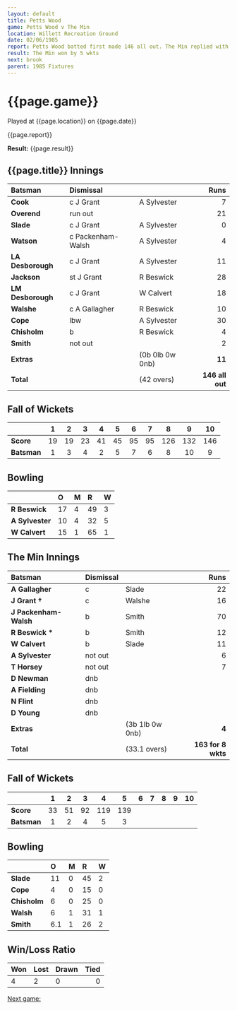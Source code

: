 ```yaml
---
layout: default
title: Petts Wood
game: Petts Wood v The Min
location: Willett Recreation Ground
date: 02/06/1985
report: Petts Wood batted first made 146 all out. The Min replied with 145 for 5 wkts.
result: The Min won by 5 wkts
next: brook
parent: 1985 Fixtures
---
```


# {{page.game}}

Played at {{page.location}} on {{page.date}}

{{page.report}}

**Result:** {{page.result}}

## {{page.title}} Innings

| Batsman | Dismissal |  | Runs |
|:---|:---|---|---:|
| **Cook** | c J Grant | A Sylvester | 7 | 
| **Overend** | run out |  | 21 | 
| **Slade** | c J Grant | A Sylvester | 0 | 
| **Watson** | c Packenham-Walsh | A Sylvester | 4 | 
| **LA Desborough** | c J Grant | A Sylvester | 11 | 
| **Jackson** | st J Grant | R Beswick | 28 | 
| **LM Desborough** | c J Grant | W Calvert | 18 | 
| **Walshe** | c A Gallagher | R Beswick | 10 | 
| **Cope** | lbw | A Sylvester | 30 | 
| **Chisholm** | b | R Beswick | 4 | 
| **Smith** | not out | | 2 | 
| **Extras** | | (0b 0lb 0w 0nb) | **11** | 
| **Total** | | (42 overs) | **146 all out** | 

## Fall of Wickets

| | 1 | 2 | 3 | 4 | 5 | 6 | 7 | 8 | 9 | 10 |
|---|:---:|:---:|:---:|:---:|:---:|:---:|:---:|:---:|:---:|:---:|
| **Score** | 19 | 19 | 23 | 41 | 45 | 95 | 95 | 126 | 132 | 146 |
| **Batsman** | 1 | 3 | 4 | 2 | 5 | 7 | 6 | 8 | 10 | 9 |

## Bowling

| | O | M | R | W |
|---|:---|:---|:---|:---|
| **R Beswick** | 17 | 4 | 49 | 3 | 
| **A Sylvester** | 10 | 4 | 32 | 5 | 
| **W Calvert** | 15 | 1 | 65 | 1 | 

## The Min Innings

| Batsman | Dismissal |  | Runs |
|:---|:---|---|---:|
| **A Gallagher** | c | Slade | 22 | 
| **J Grant &#8224;** | c | Walshe | 16 | 
| **J Packenham-Walsh** | b | Smith | 70 | 
| **R Beswick &#42;** | b  | Smith | 12 | 
| **W Calvert** | b  | Slade | 11 | 
| **A Sylvester** | not out |  | 6 | 
| **T Horsey** | not out |  | 7 | 
| **D Newman** | dnb |  |  | 
| **A Fielding** | dnb |  |  | 
| **N Flint** | dnb |  |  | 
| **D Young** | dnb |  |  | 
| **Extras** | | (3b 1lb 0w 0nb) | **4** | 
| **Total** | | (33.1 overs) | **163 for 8 wkts** | 

## Fall of Wickets

| | 1 | 2 | 3 | 4 | 5 | 6 | 7 | 8 | 9 | 10 |
|---|:---:|:---:|:---:|:---:|:---:|:---:|:---:|:---:|:---:|:---:|
| **Score** | 33 | 51 | 92 | 119 | 139 |  |  |  |  |  | 
| **Batsman** | 1 | 2 | 4 | 5 | 3 |  |  |  |  |  | 

## Bowling

| | O | M | R | W |
|---|:---|:---|:---|:---|
| **Slade** | 11 | 0 | 45 | 2 | 
| **Cope** | 4 | 0 | 15 | 0 | 
| **Chisholm** | 6 | 0 | 25 | 0 | 
| **Walsh** | 6 | 1 | 31 | 1 | 
| **Smith** | 6.1 | 1 | 26 | 2 |

## Win/Loss Ratio

| Won | Lost | Drawn | Tied |
|:---|:---|:---|---:|
| 4 | 2 | 0 | 0 |

[Next game:]({{page.next}})